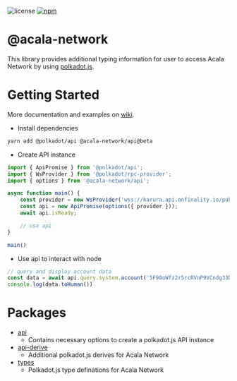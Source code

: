 ![license](https://img.shields.io/badge/License-Apache%202.0-blue?logo=apache&style=flat-square)
[![npm](https://img.shields.io/npm/v/@acala-network/api?logo=npm&style=flat-square)](https://www.npmjs.com/package/@acala-network/api)

# @acala-network

This library provides additional typing information for user to access Acala Network by using [polkadot.js](https://github.com/polkadot-js/api).

# Getting Started

More documentation and examples on [wiki](https://github.com/AcalaNetwork/acala.js/wiki).

- Install dependencies

```bash
yarn add @polkadot/api @acala-network/api@beta
```

- Create API instance

```ts
import { ApiPromise } from '@polkadot/api';
import { WsProvider } from '@polkadot/rpc-provider';
import { options } from '@acala-network/api';

async function main() {
    const provider = new WsProvider('wss://karura.api.onfinality.io/public-ws');
    const api = new ApiPromise(options({ provider }));
    await api.isReady;

    // use api
}

main()
```

- Use api to interact with node

```ts
// query and display account data
const data = await api.query.system.account('5F98oWfz2r5rcRVnP9VCndg33DAAsky3iuoBSpaPUbgN9AJn');
console.log(data.toHuman())
```

# Packages

- [api](./packages/api)
  - Contains necessary options to create a polkadot.js API instance
- [api-derive](./packages/api-derive)
  - Additional polkadot.js derives for Acala Network
- [types](./packages/types)
  - Polkadot.js type definations for Acala Network
